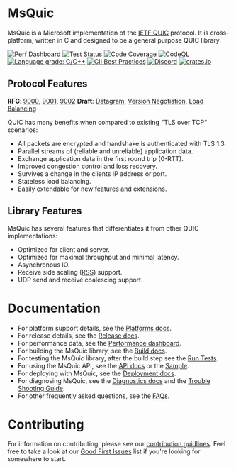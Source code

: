 MsQuic
======

MsQuic is a Microsoft implementation of the [IETF QUIC](https://datatracker.ietf.org/wg/quic/about/)
protocol. It is cross-platform, written in C and designed to be a general purpose QUIC library.

[![Perf Dashboard](https://img.shields.io/static/v1?label=Performance&message=Dashboard&color=blue)](https://microsoft.github.io/msquic/) [![Test Status](https://img.shields.io/azure-devops/tests/ms/msquic/347/main)](https://dev.azure.com/ms/msquic/_build/latest?definitionId=347&branchName=main) [![Code Coverage](https://img.shields.io/azure-devops/coverage/ms/msquic/347/main)](https://dev.azure.com/ms/msquic/_build/latest?definitionId=347&branchName=main) ![CodeQL](https://github.com/microsoft/msquic/workflows/CodeQL/badge.svg?branch=main) [![Language grade: C/C++](https://img.shields.io/lgtm/grade/cpp/g/microsoft/msquic.svg?logo=lgtm&logoWidth=18)](https://lgtm.com/projects/g/microsoft/msquic/context:cpp) [![CII Best Practices](https://bestpractices.coreinfrastructure.org/projects/4846/badge)](https://bestpractices.coreinfrastructure.org/projects/4846) [![Discord](https://img.shields.io/discord/827744285595271168?label=Discord&logo=discord&logoColor=white&color=7289DA)](https://discord.gg/YGAtCwTSsc) [![crates.io](https://img.shields.io/crates/v/msquic)](https://crates.io/crates/msquic)

## Protocol Features

**RFC**: [9000](https://datatracker.ietf.org/doc/html/rfc9000), [9001](https://datatracker.ietf.org/doc/html/rfc9001), [9002](https://datatracker.ietf.org/doc/html/rfc9002) **Draft**: [Datagram](https://tools.ietf.org/html/draft-ietf-quic-datagram), [Version Negotiation](https://tools.ietf.org/html/draft-ietf-quic-version-negotiation), [Load Balancing](https://tools.ietf.org/html/draft-ietf-quic-load-balancers)

QUIC has many benefits when compared to existing "TLS over TCP" scenarios:

  * All packets are encrypted and handshake is authenticated with TLS 1.3.
  * Parallel streams of (reliable and unreliable) application data.
  * Exchange application data in the first round trip (0-RTT).
  * Improved congestion control and loss recovery.
  * Survives a change in the clients IP address or port.
  * Stateless load balancing.
  * Easily extendable for new features and extensions.

## Library Features

MsQuic has several features that differentiates it from other QUIC implementations:

  * Optimized for client and server.
  * Optimized for maximal throughput and minimal latency.
  * Asynchronous IO.
  * Receive side scaling ([RSS](https://docs.microsoft.com/en-us/windows-hardware/drivers/network/introduction-to-receive-side-scaling)) support.
  * UDP send and receive coalescing support.

# Documentation

  * For platform support details, see the [Platforms docs](./docs/Platforms.md).
  * For release details, see the [Release docs](./docs/Release.md).
  * For performance data, see the [Performance dashboard](https://aka.ms/msquicperformance).
  * For building the MsQuic library, see the [Build docs](./docs/BUILD.md).
  * For testing the MsQuic library, after the build step see the [Run Tests](./docs/TEST.md).
  * For using the MsQuic API, see the [API docs](./docs/API.md) or the [Sample](./src/tools/sample/sample.c).
  * For deploying with MsQuic, see the [Deployment docs](./docs/Deployment.md).
  * For diagnosing MsQuic, see the [Diagnostics docs](./docs/Diagnostics.md) and the [Trouble Shooting Guide](./docs/TSG.md).
  * For other frequently asked questions, see the [FAQs](./docs/FAQ.md).

# Contributing

For information on contributing, please see our [contribution guidlines](./.github/CONTRIBUTING.md). Feel free to take a look at our [Good First Issues](https://github.com/microsoft/msquic/labels/good%20first%20issue) list if you're looking for somewhere to start.
